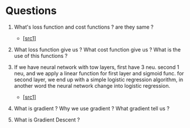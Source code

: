 # Questions

1. What's loss function and cost functions ? are they same ?
   * [[src1]](https://youtu.be/SHEPb1JHw5o?t=441)
 
2. What loss function give us ? What cost function give us ? What is the use of this functions ?
 
3. If we have neural network with tow layers, first have 3 neu. second 1 neu, and we apply a linear function for first layer and sigmoid func. for second layer, we end up with a simple logistic regression algorithm, in another word the neural network change into logistic regression.

   * [[src1]](https://youtu.be/NkOv_k7r6no?t=188)

4. What is gradient ? Why we use gradient ? What gradient tell us ?

5. What is Gradient Descent ?
